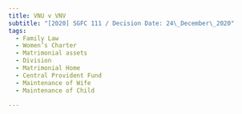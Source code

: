 ```yaml
---
title: VNU v VNV
subtitle: "[2020] SGFC 111 / Decision Date: 24\_December\_2020"
tags:
  - Family Law
  - Women’s Charter
  - Matrimonial assets
  - Division
  - Matrimonial Home
  - Central Provident Fund
  - Maintenance of Wife
  - Maintenance of Child

---
```

